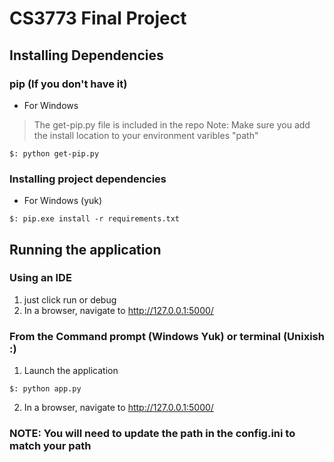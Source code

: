 # CS3773 Final Project

## Installing Dependencies

### pip (If you don't have it)

- For Windows
> The get-pip.py file is included in the repo
> Note: Make sure you add the install location to your environment
> varibles "path"

```commandline
$: python get-pip.py
```

### Installing project dependencies

- For Windows (yuk)

```commandline
$: pip.exe install -r requirements.txt
```

## Running the application

### Using an IDE
1. just click run or debug
2. In a browser, navigate to http://127.0.0.1:5000/

### From the Command prompt (Windows Yuk) or terminal (Unixish :)

1. Launch the application

```commandline
$: python app.py
```

2. In a browser, navigate to http://127.0.0.1:5000/

### NOTE: You will need to update the path in the config.ini to match your path